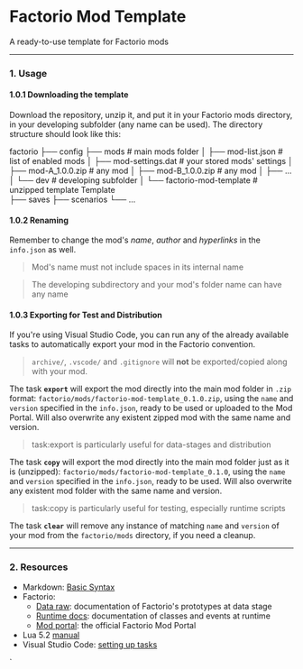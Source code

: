 # Factorio Mod Template

A ready-to-use template for Factorio mods

---
### **1. Usage**

#### **1.0.1 Downloading the template**
Download the repository, unzip it, and put it in your Factorio mods directory, in your developing subfolder (any name can be used). The directory structure should look like this:

  factorio
  ├── config
  ├── mods                                # main mods folder
  │   ├── mod-list.json                   # list of enabled mods
  │   ├── mod-settings.dat                # your stored mods' settings
  │   ├── mod-A_1.0.0.zip                 # any mod
  │   ├── mod-B_1.0.0.zip                 # any mod
  │   ├── ...        
  │   └── dev                             # developing subfolder
  │       └── factorio-mod-template       # unzipped template Template       
  ├── saves
  ├── scenarios
  └── ...


#### **1.0.2 Renaming**
Remember to change the mod's _name_, _author_ and _hyperlinks_ in the `info.json` as well. 

> Mod's name must not include spaces in its internal name

> The developing subdirectory and your mod's folder name can have any name

#### **1.0.3 Exporting for Test and Distribution**
If you're using Visual Studio Code, you can run any of the already available tasks to automatically export your mod in the Factorio convention.

> `archive/`, `.vscode/` and `.gitignore` will **not** be exported/copied along with your mod.

The task **`export`** will export the mod directly into the main mod folder in `.zip` format: `factorio/mods/factorio-mod-template_0.1.0.zip`, using the `name` and `version` specified in the `info.json`, ready to be used or uploaded to the Mod Portal. Will also overwrite any existent zipped mod with the same name and version.

> task:export is particularly useful for data-stages and distribution

The task **`copy`** will export the mod directly into the main mod folder just as it is (unzipped): `factorio/mods/factorio-mod-template_0.1.0`, using the `name` and `version` specified in the `info.json`, ready to be used. Will also overwrite any existent mod folder with the same name and version.

> task:copy is particularly useful for testing, especially runtime scripts

The task **`clear`** will remove any instance of matching `name` and `version` of your mod from the `factorio/mods` directory, if you need a cleanup.

---

### 2. **Resources**

- Markdown: [Basic Syntax](https://www.markdownguide.org/basic-syntax/)
- Factorio:
  - [Data raw](https://wiki.factorio.com/Prototype_definitions): documentation of Factorio's prototypes at data stage
  - [Runtime docs](https://lua-api.factorio.com/latest/): documentation of classes and events at runtime
  - [Mod portal](https://mods.factorio.com): the official Factorio Mod Portal
- Lua 5.2 [manual](https://www.lua.org/manual/5.2/manual.html)
- Visual Studio Code: [setting up tasks](https://go.microsoft.com/fwlink/?LinkId=733558)

`